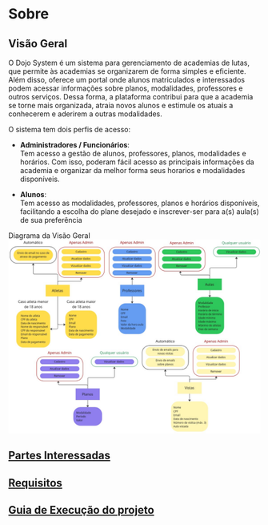 # Sobre

## Visão Geral
O Dojo System é um sistema para gerenciamento de academias de lutas, que permite às academias se organizarem de forma simples e eficiente. Além disso, oferece um portal onde alunos matriculados e interessados podem acessar informações sobre planos, modalidades, professores e outros serviços. Dessa forma, a plataforma contribui para que a academia se torne mais organizada, atraia novos alunos e estimule os atuais a conhecerem e aderirem a outras modalidades.

O sistema tem dois perfis de acesso:

- **Administradores / Funcionários**:  
Tem acesso a gestão de alunos, professores, planos, modalidades e horários. Com isso, poderam fácil acesso as principais informações da academia e organizar da melhor forma seus horarios e modalidades disponíveis.

- **Alunos**:  
Tem acesso as modalidades, professores, planos e horários disponíveis, facilitando a escolha do plane desejado e inscrever-ser para a(s) aula(s) de sua preferência

Diagrama da Visão Geral
![Diagrama da visão geral](./assets/overview-diagram.jpg)

## [Partes Interessadas](../about/stakeholders/)
## [Requisitos](../about/requirements/)
## [Guia de Execução do projeto](../about/execution-guide/)